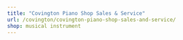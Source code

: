 ```yaml
---
title: "Covington Piano Shop Sales & Service"
url: /covington/covington-piano-shop-sales-and-service/
shop: musical instrument
---
```

